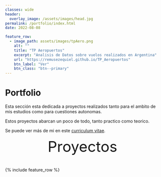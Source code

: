 ```yaml
---
classes: wide
header:
  overlay_image: /assets/images/head.jpg
permalink: /portfolio/index.html
date: 2022-08-08

feature_row:
  - image_path: assets/images/tpAero.png
    alt: ""
    title: "TP Aeropuertos"
    excerpt: "Analisis de Datos sobre vuelos realizados en Argentina"
    url: "https://remusezequiel.github.io/TP_Aeropuertos"
    btn_label: "Ver"
    btn_class: "btn--primary"	
---
```


# Portfolio


Esta sección esta dedicada a proyectos realizados tanto para el ambito de mis estudios como
para cuestiones autonomas.

 Estos proyectos abarcan un poco de todo, tanto practico como teorico.

Se puede ver más de mi en este [curriculum vitae][1]. 



<div style="margin-bottom:1cm" align="center"><font size="55"> Proyectos </font></div>

{% include feature_row %}

<!------------------------------- FOOTER --------------------------------->

[1]: /assets/docs/resume.pdf

[2]: mailto:ezequielremus@gmail.com
